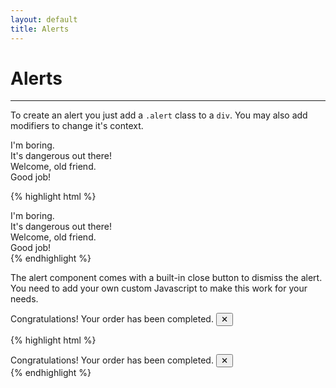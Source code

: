 ```yaml
---
layout: default
title: Alerts
---
```


# Alerts
---

To create an alert you just add a `.alert` class to a `div`. You may also add
modifiers to change it's context.

<div class="example">
  <div class="container preview">
    <div class="alert">I'm boring.</div>
    <div class="alert -danger">It's dangerous out there!</div>
    <div class="alert -primary">Welcome, old friend.</div>
    <div class="alert -success">Good job!</div>
  </div>
</div>

{% highlight html %}
<div class="alert">I'm boring.</div>
<div class="alert -danger">It's dangerous out there!</div>
<div class="alert -primary">Welcome, old friend.</div>
<div class="alert -success">Good job!</div>
{% endhighlight %}

The alert component comes with a built-in close button to dismiss the alert. You
need to add your own custom Javascript to make this work for your needs.

<div class="example">
  <div class="container preview">
    <div class="alert -success">
      Congratulations! Your order has been completed.
      <button class="close">&#x2715;</button>
    </div>
  </div>
</div>

{% highlight html %}
<div class="alert -success">
  Congratulations! Your order has been completed.
  <button class="close">&#x2715;</button>
</div>
{% endhighlight %}
